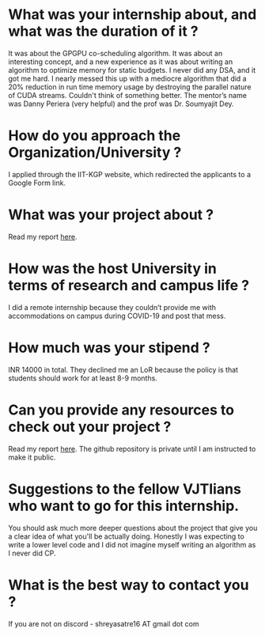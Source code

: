 # What was your internship about, and what was the duration of it ?

It was about the GPGPU co-scheduling algorithm.
It was about an interesting concept, and a new experience as it was about writing an algorithm to optimize memory for static budgets.
I never did any DSA, and it got me hard. I nearly messed this up with a mediocre algorithm that did a 20% reduction in run time memory usage by destroying the parallel nature of CUDA streams.
Couldn't think of something better. The mentor’s name was Danny Periera (very helpful) and the prof was Dr. Soumyajit Dey.

# How do you approach the Organization/University ?

I applied through the IIT-KGP website, which redirected the applicants to a Google Form link.

# What was your project about ?

Read my report [here](https://drive.google.com/file/d/1JwEKxROY032WaSQX4hATHqtf75X_2jV3/view?usp=sharing).

# How was the host University in terms of research and campus life ?

I did a remote internship because they couldn’t provide me with accommodations on campus during COVID-19 and post that mess.

# How much was your stipend ?

INR 14000 in total. They declined me an LoR because the policy is that students should work for at least 8-9 months.

# Can you provide any resources to check out your project ?

Read my report [here](https://drive.google.com/file/d/1JwEKxROY032WaSQX4hATHqtf75X_2jV3/view?usp=sharing). The github repository is private until I am instructed to make it public.

# Suggestions to the fellow VJTIians who want to go for this internship.

You should ask much more deeper questions about the project that give you a clear idea of what you'll be actually doing.
Honestly I was expecting to write a lower level code and I did not imagine myself writing an algorithm as I never did CP.

# What is the best way to contact you ?

If you are not on discord - shreyasatre16 AT gmail dot com
